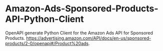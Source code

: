 # Amazon-Ads-Sponsored-Products-API-Python-Client
OpenAPI generate Python Client for the Amazon Ads API for Sponsored Products. https://advertising.amazon.com/API/docs/en-us/sponsored-products/2-0/openapi#/Product%20ads. 
